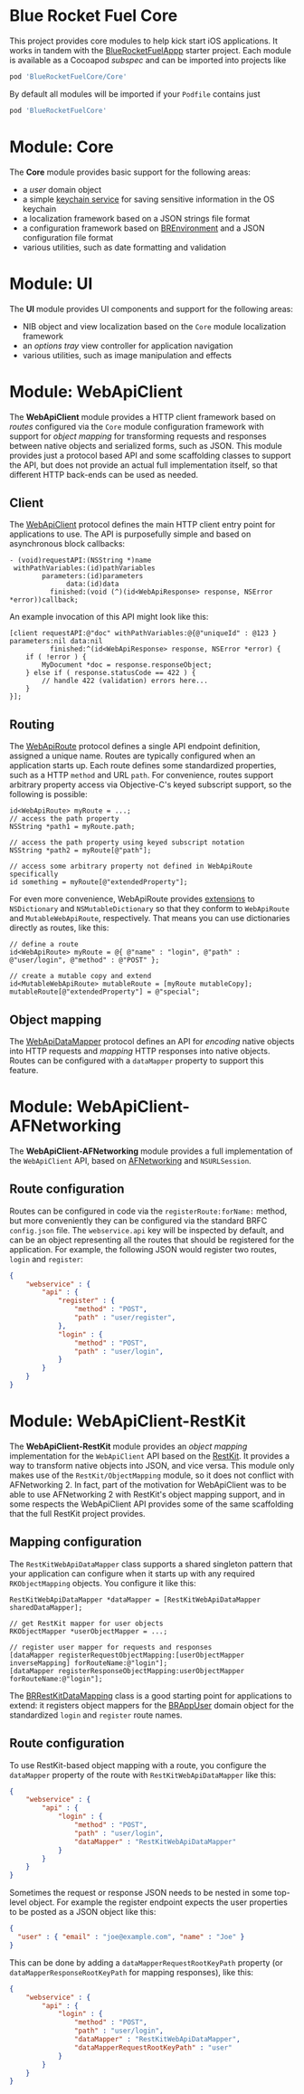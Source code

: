 # Blue Rocket Fuel Core

This project provides core modules to help kick start iOS applications. It works in tandem with the [BlueRocketFuelAppp][brfa] starter project. Each module is available as a Cocoapod _subspec_ and can be imported into projects like

```ruby
pod 'BlueRocketFuelCore/Core'
```

By default all modules will be imported if your `Podfile` contains just

```ruby
pod 'BlueRocketFuelCore'
```


# Module: Core

The **Core** module provides basic support for the following areas:

 * a _user_ domain object
 * a simple [keychain service](https://github.com/Blue-Rocket/BlueRocketFuelCore/blob/msm/Code/Core/BRKeychainService.h) for saving sensitive information in the OS keychain
 * a localization framework based on a JSON strings file format
 * a configuration framework based on [BREnvironment][brenv] and a JSON configuration file format
 * various utilities, such as date formatting and validation
 
# Module: UI

The **UI** module provides UI components and support for the following areas:

 * NIB object and view localization based on the `Core` module localization framework
 * an _options tray_ view controller for application navigation
 * various utilities, such as image manipulation and effects
 
# Module: WebApiClient

The **WebApiClient** module provides a HTTP client framework based on _routes_ configured via the `Core` module configuration framework with support for _object mapping_ for transforming requests and responses between native objects and serialized forms, such as JSON. This module provides just a protocol based API and some scaffolding classes to support the API, but does not provide an actual full implementation itself, so that different HTTP back-ends can be used as needed.

## Client

The [WebApiClient](https://github.com/Blue-Rocket/BlueRocketFuelCore/blob/msm/Code/WebApiClient/WebApiClient.h) protocol defines the main HTTP client entry point for applications to use. The API is purposefully simple and based on asynchronous block callbacks:

```objc
- (void)requestAPI:(NSString *)name 
 withPathVariables:(id)pathVariables 
        parameters:(id)parameters 
              data:(id)data
		  finished:(void (^)(id<WebApiResponse> response, NSError *error))callback;
```

An example invocation of this API might look like this:

```objc
[client requestAPI:@"doc" withPathVariables:@{@"uniqueId" : @123 } parameters:nil data:nil 
          finished:^(id<WebApiResponse> response, NSError *error) {
	if ( !error ) {
		MyDocument *doc = response.responseObject;
	} else if ( response.statusCode == 422 ) {
		// handle 422 (validation) errors here...
	}
}];
```

## Routing

The [WebApiRoute](https://github.com/Blue-Rocket/BlueRocketFuelCore/blob/msm/Code/WebApiClient/WebApiRoute.h) protocol defines a single API endpoint definition, assigned a unique name. Routes are typically configured when an application starts up. Each route defines some standardized properties, such as a HTTP `method` and URL `path`. For convenience, routes support arbitrary property access via Objective-C's keyed subscript support, so the following is possible:

```objc
id<WebApiRoute> myRoute = ...;
// access the path property
NSString *path1 = myRoute.path;

// access the path property using keyed subscript notation
NSString *path2 = myRoute[@"path"];

// access some arbitrary property not defined in WebApiRoute specifically
id something = myRoute[@"extendedProperty"];
```

For even more convenience, WebApiRoute provides [extensions](https://github.com/Blue-Rocket/BlueRocketFuelCore/blob/msm/Code/WebApiClient/NSDictionary%2BWebApiClient.h) to `NSDictionary` and `NSMutableDictionary` so that they conform to `WebApiRoute` and `MutableWebApiRoute`, respectively. That means you can use dictionaries directly as routes, like this:

```objc
// define a route
id<WebApiRoute> myRoute = @{ @"name" : "login", @"path" : @"user/login", @"method" : @"POST" };

// create a mutable copy and extend
id<MutableWebApiRoute> mutableRoute = [myRoute mutableCopy];
mutableRoute[@"extendedProperty"] = @"special";
```

## Object mapping

The [WebApiDataMapper](https://github.com/Blue-Rocket/BlueRocketFuelCore/blob/msm/Code/WebApiClient/WebApiDataMapper.h) protocol defines an API for _encoding_ native objects into HTTP requests and _mapping_ HTTP responses into native objects. Routes can be configured with a `dataMapper` property to support this feature. 

# Module: WebApiClient-AFNetworking

The **WebApiClient-AFNetworking** module provides a full implementation of the `WebApiClient` API, based on [AFNetworking][afn] and `NSURLSession`.

## Route configuration

Routes can be configured in code via the `registerRoute:forName:` method, but more conveniently they can be configured via the standard BRFC `config.json` file. The `webservice.api` key will be inspected by default, and can be an object representing all the routes that should be registered for the application. For example, the following JSON would register two routes, `login` and `register`:

```json
{
	"webservice" : {
		"api" : {
			"register" : {
				"method" : "POST",
				"path" : "user/register",
			},
			"login" : {
				"method" : "POST",
				"path" : "user/login",
			}
		}
	}
}
```


# Module: WebApiClient-RestKit

The **WebApiClient-RestKit** module provides an _object mapping_ implementation for the `WebApiClient` API based on the [RestKit][rk]. It provides a way to transform native objects into JSON, and vice versa. This module only makes use of the `RestKit/ObjectMapping` module, so it does not conflict with AFNetworking 2. In fact, part of the motivation for WebApiClient was to be able to use AFNetworking 2 with RestKit's object mapping support, and in some respects the WebApiClient API provides some of the same scaffolding that the full RestKit project provides.

## Mapping configuration

The `RestKitWebApiDataMapper` class supports a shared singleton pattern that your application can configure when it starts up with any required `RKObjectMapping` objects. You configure it like this:

```objc
RestKitWebApiDataMapper *dataMapper = [RestKitWebApiDataMapper sharedDataMapper];

// get RestKit mapper for user objects
RKObjectMapper *userObjectMapper = ...;

// register user mapper for requests and responses
[dataMapper registerRequestObjectMapping:[userObjectMapper inverseMapping] forRouteName:@"login"];
[dataMapper registerResponseObjectMapping:userObjectMapper forRouteName:@"login"];
```

The [BRRestKitDataMapping](https://github.com/Blue-Rocket/BlueRocketFuelCore/blob/msm/Code/WebApiClient-RestKit/BRRestKitDataMapping.m) class is a good starting point for applications to extend: it registers object mappers for the [BRAppUser](https://github.com/Blue-Rocket/BlueRocketFuelCore/blob/msm/Code/Core/BRAppUser.h) domain object for the standardized `login` and `register` route names.

## Route configuration

To use RestKit-based object mapping with a route, you configure the `dataMapper` property of the route with `RestKitWebApiDataMapper` like this:

```JSON
{
	"webservice" : {
		"api" : {
			"login" : {
				"method" : "POST",
				"path" : "user/login",
				"dataMapper" : "RestKitWebApiDataMapper"
			}
		}
	}
}
```

Sometimes the request or response JSON needs to be nested in some top-level object. For example the register endpoint expects the user properties to be posted as a JSON object like this:

```JSON
{
  "user" : { "email" : "joe@example.com", "name" : "Joe" }
}
```

This can be done by adding a `dataMapperRequestRootKeyPath` property (or `dataMapperResponseRootKeyPath` for mapping responses), like this:

```JSON
{
	"webservice" : {
		"api" : {
			"login" : {
				"method" : "POST",
				"path" : "user/login",
				"dataMapper" : "RestKitWebApiDataMapper",
				"dataMapperRequestRootKeyPath" : "user"
			}
		}
	}
}
```

 [brfa]: https://github.com/Blue-Rocket/BlueRocketFuelApp
 [cocoapods]: https://cocoapods.org/
 [brenv]: https://github.com/Blue-Rocket/BREnvironment
 [afn]: https://github.com/AFNetworking/AFNetworking
 [rk]: https://github.com/RestKit/RestKit
